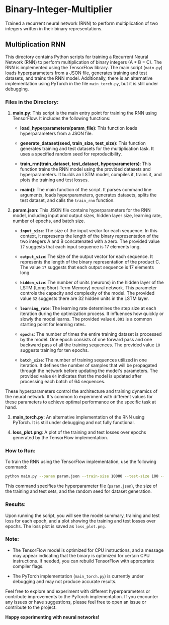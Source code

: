 # Binary-Integer-Multiplier
Trained a recurrent neural network (RNN) to perform multiplication of two integers written in their binary representations.

## Multiplication RNN

This directory contains Python scripts for training a Recurrent Neural Network (RNN) to perform multiplication of binary integers (A * B = C). The RNN is implemented using the TensorFlow library. The main script (`main.py`) loads hyperparameters from a JSON file, generates training and test datasets, and trains the RNN model. Additionally, there is an alternative implementation using PyTorch in the file `main_torch.py`, but it is still under debugging.

### Files in the Directory:

1. **main.py**: This script is the main entry point for training the RNN using TensorFlow. It includes the following functions:

    - **load_hyperparameters(param_file)**: This function loads hyperparameters from a JSON file.

    - **generate_dataset(seed, train_size, test_size)**: This function generates training and test datasets for the multiplication task. It uses a specified random seed for reproducibility.

    - **train_rnn(train_dataset, test_dataset, hyperparameters)**: This function trains the RNN model using the provided datasets and hyperparameters. It builds an LSTM model, compiles it, trains it, and plots the training and test losses.

    - **main()**: The main function of the script. It parses command line arguments, loads hyperparameters, generates datasets, splits the test dataset, and calls the `train_rnn` function.

2. **param.json**: This JSON file contains hyperparameters for the RNN model, including input and output sizes, hidden layer size, learning rate, number of epochs, and batch size.

   - **`input_size`**: The size of the input vector for each sequence. In this context, it represents the length of the binary representation of the two integers A and B concatenated with a zero. The provided value `17` suggests that each input sequence is 17 elements long.

   - **`output_size`**: The size of the output vector for each sequence. It represents the length of the binary representation of the product C. The value `17` suggests that each output sequence is 17 elements long.

   - **`hidden_size`**: The number of units (neurons) in the hidden layer of the LSTM (Long Short-Term Memory) neural network. This parameter controls the capacity and complexity of the model. The provided value `32` suggests there are 32 hidden units in the LSTM layer.

   - **`learning_rate`**: The learning rate determines the step size at each iteration during the optimization process. It influences how quickly or slowly the model learns. The provided value `0.001` is a common starting point for learning rates.

   - **`epochs`**: The number of times the entire training dataset is processed by the model. One epoch consists of one forward pass and one backward pass of all the training sequences. The provided value `10` suggests training for ten epochs.

   - **`batch_size`**: The number of training sequences utilized in one iteration. It defines the number of samples that will be propagated through the network before updating the model's parameters. The provided value `64` indicates that the model is updated after processing each batch of 64 sequences.

These hyperparameters control the architecture and training dynamics of the neural network. It's common to experiment with different values for these parameters to achieve optimal performance on the specific task at hand.

3. **main_torch.py**: An alternative implementation of the RNN using PyTorch. It is still under debugging and not fully functional.

4. **loss_plot.png**: A plot of the training and test losses over epochs generated by the TensorFlow implementation.

### How to Run:

To train the RNN using the TensorFlow implementation, use the following command:

```bash
python main.py --param param.json --train-size 10000 --test-size 100 --seed 1234
```

This command specifies the hyperparameter file (`param.json`), the size of the training and test sets, and the random seed for dataset generation.

### Results:

Upon running the script, you will see the model summary, training and test loss for each epoch, and a plot showing the training and test losses over epochs. The loss plot is saved as `loss_plot.png`.

### Note:

- The TensorFlow model is optimized for CPU instructions, and a message may appear indicating that the binary is optimized for certain CPU instructions. If needed, you can rebuild TensorFlow with appropriate compiler flags.

- The PyTorch implementation (`main_torch.py`) is currently under debugging and may not produce accurate results.

Feel free to explore and experiment with different hyperparameters or contribute improvements to the PyTorch implementation. If you encounter any issues or have suggestions, please feel free to open an issue or contribute to the project.

**Happy experimenting with neural networks!**
